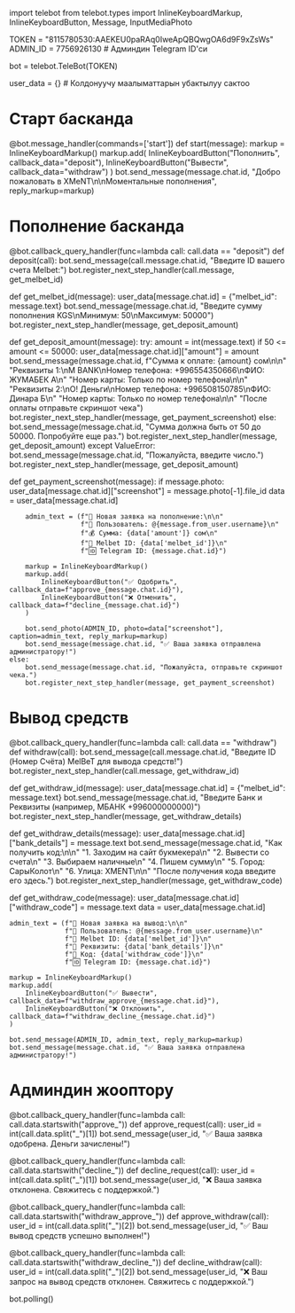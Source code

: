 import telebot
from telebot.types import InlineKeyboardMarkup, InlineKeyboardButton, Message, InputMediaPhoto

TOKEN = "8115780530:AAEKEU0paRAq0IweApQBQwgOA6d9F9xZsWs"
ADMIN_ID = 7756926130  # Админдин Telegram ID'си

bot = telebot.TeleBot(TOKEN)

user_data = {}  # Колдонуучу маалыматтарын убактылуу сактоо

# Старт басканда
@bot.message_handler(commands=['start'])
def start(message):
    markup = InlineKeyboardMarkup()
    markup.add(
        InlineKeyboardButton("Пополнить", callback_data="deposit"),
        InlineKeyboardButton("Вывести", callback_data="withdraw")
    )
    bot.send_message(message.chat.id, "Добро пожаловать в XMeNT\n\nМоментальные пополнения", reply_markup=markup)

# Пополнение басканда
@bot.callback_query_handler(func=lambda call: call.data == "deposit")
def deposit(call):
    bot.send_message(call.message.chat.id, "Введите ID вашего счета Melbet:")
    bot.register_next_step_handler(call.message, get_melbet_id)

def get_melbet_id(message):
    user_data[message.chat.id] = {"melbet_id": message.text}
    bot.send_message(message.chat.id, "Введите сумму пополнения KGS\nМинимум: 50\nМаксимум: 50000")
    bot.register_next_step_handler(message, get_deposit_amount)

def get_deposit_amount(message):
    try:
        amount = int(message.text)
        if 50 <= amount <= 50000:
            user_data[message.chat.id]["amount"] = amount
            bot.send_message(message.chat.id, f"Сумма к оплате: {amount} сом\n\n"
                                              "Реквизиты 1:\nM BANK\nНомер телефона: +996554350666\nФИО: ЖУМАБЕК А\n"
                                              "Номер карты: Только по номер телефона\n\n"
                                              "Реквизиты 2:\nО! Деньги\nНомер телефона: +996508150785\nФИО: Динара Б\n"
                                              "Номер карты: Только по номер телефона\n\n"
                                              "После оплаты отправьте скриншот чека")
            bot.register_next_step_handler(message, get_payment_screenshot)
        else:
            bot.send_message(message.chat.id, "Сумма должна быть от 50 до 50000. Попробуйте еще раз.")
            bot.register_next_step_handler(message, get_deposit_amount)
    except ValueError:
        bot.send_message(message.chat.id, "Пожалуйста, введите число.")
        bot.register_next_step_handler(message, get_deposit_amount)

def get_payment_screenshot(message):
    if message.photo:
        user_data[message.chat.id]["screenshot"] = message.photo[-1].file_id
        data = user_data[message.chat.id]
        
        admin_text = (f"🔔 Новая заявка на пополнение:\n\n"
                      f"👤 Пользователь: @{message.from_user.username}\n"
                      f"💰 Сумма: {data['amount']} сом\n"
                      f"🎲 Melbet ID: {data['melbet_id']}\n"
                      f"🆔 Telegram ID: {message.chat.id}")

        markup = InlineKeyboardMarkup()
        markup.add(
            InlineKeyboardButton("✅ Одобрить", callback_data=f"approve_{message.chat.id}"),
            InlineKeyboardButton("❌ Отменить", callback_data=f"decline_{message.chat.id}")
        )

        bot.send_photo(ADMIN_ID, photo=data["screenshot"], caption=admin_text, reply_markup=markup)
        bot.send_message(message.chat.id, "✅ Ваша заявка отправлена администратору!")
    else:
        bot.send_message(message.chat.id, "Пожалуйста, отправьте скриншот чека.")
        bot.register_next_step_handler(message, get_payment_screenshot)

# Вывод средств
@bot.callback_query_handler(func=lambda call: call.data == "withdraw")
def withdraw(call):
    bot.send_message(call.message.chat.id, "Введите ID (Номер Счёта) MelBeT для вывода средств!")
    bot.register_next_step_handler(call.message, get_withdraw_id)

def get_withdraw_id(message):
    user_data[message.chat.id] = {"melbet_id": message.text}
    bot.send_message(message.chat.id, "Введите Банк и Реквизиты (например, МБАНК +996000000000)")
    bot.register_next_step_handler(message, get_withdraw_details)

def get_withdraw_details(message):
    user_data[message.chat.id]["bank_details"] = message.text
    bot.send_message(message.chat.id, "Как получить код:\n\n"
                                      "1. Заходим на сайт букмекера\n"
                                      "2. Вывести со счета\n"
                                      "3. Выбираем наличные\n"
                                      "4. Пишем сумму\n"
                                      "5. Город: СарыКолот\n"
                                      "6. Улица: XMENT\n\n"
                                      "После получения кода введите его здесь.")
    bot.register_next_step_handler(message, get_withdraw_code)

def get_withdraw_code(message):
    user_data[message.chat.id]["withdraw_code"] = message.text
    data = user_data[message.chat.id]

    admin_text = (f"🔔 Новая заявка на вывод:\n\n"
                  f"👤 Пользователь: @{message.from_user.username}\n"
                  f"🎲 Melbet ID: {data['melbet_id']}\n"
                  f"🏦 Реквизиты: {data['bank_details']}\n"
                  f"🔑 Код: {data['withdraw_code']}\n"
                  f"🆔 Telegram ID: {message.chat.id}")

    markup = InlineKeyboardMarkup()
    markup.add(
        InlineKeyboardButton("✅ Вывести", callback_data=f"withdraw_approve_{message.chat.id}"),
        InlineKeyboardButton("❌ Отклонить", callback_data=f"withdraw_decline_{message.chat.id}")
    )

    bot.send_message(ADMIN_ID, admin_text, reply_markup=markup)
    bot.send_message(message.chat.id, "✅ Ваша заявка отправлена администратору!")

# Админдин жооптору
@bot.callback_query_handler(func=lambda call: call.data.startswith("approve_"))
def approve_request(call):
    user_id = int(call.data.split("_")[1])
    bot.send_message(user_id, "✅ Ваша заявка одобрена. Деньги зачислены!")

@bot.callback_query_handler(func=lambda call: call.data.startswith("decline_"))
def decline_request(call):
    user_id = int(call.data.split("_")[1])
    bot.send_message(user_id, "❌ Ваша заявка отклонена. Свяжитесь с поддержкой.")

@bot.callback_query_handler(func=lambda call: call.data.startswith("withdraw_approve_"))
def approve_withdraw(call):
    user_id = int(call.data.split("_")[2])
    bot.send_message(user_id, "✅ Ваш вывод средств успешно выполнен!")

@bot.callback_query_handler(func=lambda call: call.data.startswith("withdraw_decline_"))
def decline_withdraw(call):
    user_id = int(call.data.split("_")[2])
    bot.send_message(user_id, "❌ Ваш запрос на вывод средств отклонен. Свяжитесь с поддержкой.")

bot.polling()